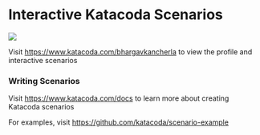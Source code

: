 # Interactive Katacoda Scenarios

[![](http://shields.katacoda.com/katacoda/bhargavkancherla/count.svg)](https://www.katacoda.com/bhargavkancherla "Get your profile on Katacoda.com")

Visit https://www.katacoda.com/bhargavkancherla to view the profile and interactive scenarios

### Writing Scenarios
Visit https://www.katacoda.com/docs to learn more about creating Katacoda scenarios

For examples, visit https://github.com/katacoda/scenario-example
